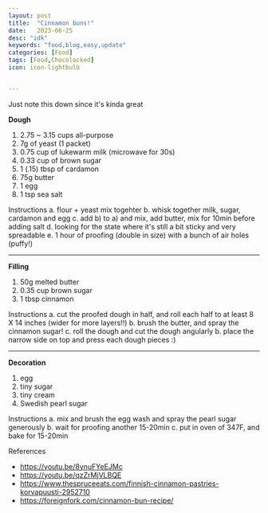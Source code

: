 ```yaml
---
layout: post
title:  "Cinnamon buns!"
date:   2023-06-25
desc: "idk"
keywords: "food,blog,easy,update"
categories: [Food]
tags: [Food,Chocolocked]
icon: icon-lightbulb


---
```


Just note this down since it's kinda great 

**Dough** 
1. 2.75 ~ 3.15 cups all-purpose
2. 7g of yeast (1 packet)
3. 0.75 cup of lukewarm milk (microwave for 30s)
4. 0.33 cup of brown sugar
5. 1 (.15) tbsp of cardamon
6. 75g butter
7. 1 egg
8. 1 tsp sea salt


Instructions 
a. flour + yeast mix togehter 
b. whisk together milk, sugar, cardamon and egg
c. add b) to a) and mix, add butter, mix for 10min before adding salt 
d. looking for the state where it's still a bit sticky and very spreadable 
e. 1 hour of proofing (double in size) with a bunch of air holes (puffy!)

---
**Filling** 
1. 50g melted butter
2. 0.35 cup brown sugar
3. 1 tbsp cinnamon

Instructions
a. cut the proofed dough in half, and roll each half to at least 8 X 14 inches (wider for more layers!!)
b. brush the butter, and spray the cinnamon sugar!
c. roll the dough and cut the dough angularly
b. place the narrow side on top and press each dough pieces :) 

---
**Decoration**
1. egg
2. tiny sugar
3. tiny cream
4. Swedish pearl sugar

Instructions 
a. mix and brush the egg wash and spray the pearl sugar generously 
b. wait for proofing another 15-20min 
c. put in oven of 347F, and bake for 15-20min 










References
* https://youtu.be/8ynuFYeEJMc
* https://youtu.be/qzZrMjVLBQE
* https://www.thespruceeats.com/finnish-cinnamon-pastries-korvapuusti-2952710
* https://foreignfork.com/cinnamon-bun-recipe/

